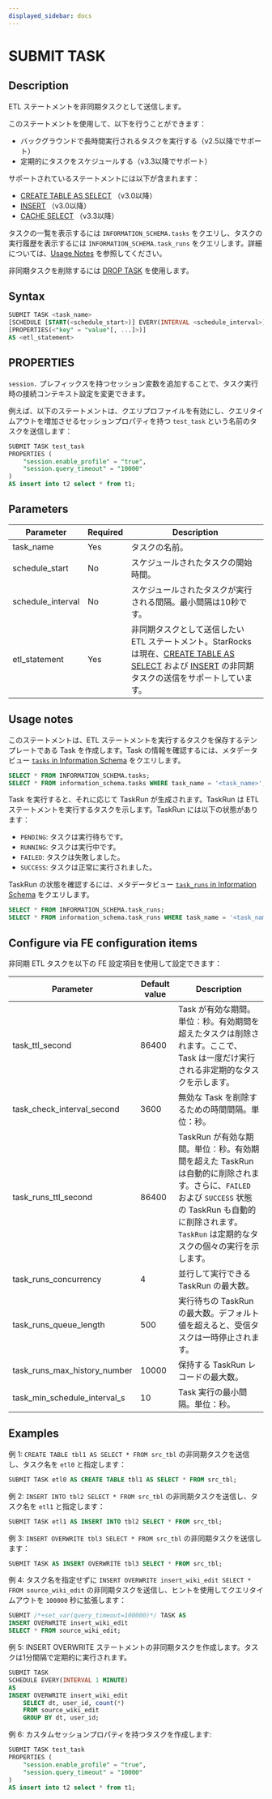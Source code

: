 ```yaml
---
displayed_sidebar: docs
---
```


# SUBMIT TASK

## Description

ETL ステートメントを非同期タスクとして送信します。

このステートメントを使用して、以下を行うことができます：

- バックグラウンドで長時間実行されるタスクを実行する（v2.5以降でサポート）
- 定期的にタスクをスケジュールする（v3.3以降でサポート）

サポートされているステートメントには以下が含まれます：

- [CREATE TABLE AS SELECT](../../table_bucket_part_index/CREATE_TABLE_AS_SELECT.md) （v3.0以降）
- [INSERT](../INSERT.md) （v3.0以降）
- [CACHE SELECT](../../../../data_source/data_cache_warmup.md) （v3.3以降）

タスクの一覧を表示するには `INFORMATION_SCHEMA.tasks` をクエリし、タスクの実行履歴を表示するには `INFORMATION_SCHEMA.task_runs` をクエリします。詳細については、[Usage Notes](#usage-notes) を参照してください。

非同期タスクを削除するには [DROP TASK](DROP_TASK.md) を使用します。

## Syntax

```SQL
SUBMIT TASK <task_name> 
[SCHEDULE [START(<schedule_start>)] EVERY(INTERVAL <schedule_interval>) ]
[PROPERTIES(<"key" = "value"[, ...]>)]
AS <etl_statement>
```
## PROPERTIES

`session.` プレフィックスを持つセッション変数を追加することで、タスク実行時の接続コンテキスト設定を変更できます。

例えば、以下のステートメントは、クエリプロファイルを有効にし、クエリタイムアウトを増加させるセッションプロパティを持つ `test_task` という名前のタスクを送信します：

```SQL
SUBMIT TASK test_task
PROPERTIES (
    "session.enable_profile" = "true",
    "session.query_timeout" = "10000"
)
AS insert into t2 select * from t1;
```

## Parameters

| **Parameter**      | **Required** | **Description**                                                                                     |
| -------------      | ------------ | ---------------------------------------------------------------------------------------------------- |
| task_name          | Yes     | タスクの名前。                                                                               |
| schedule_start     | No      | スケジュールされたタスクの開始時間。                                                                 |
| schedule_interval  | No      | スケジュールされたタスクが実行される間隔。最小間隔は10秒です。          |
| etl_statement      | Yes     | 非同期タスクとして送信したい ETL ステートメント。StarRocks は現在、[CREATE TABLE AS SELECT](../../table_bucket_part_index/CREATE_TABLE_AS_SELECT.md) および [INSERT](../../loading_unloading/INSERT.md) の非同期タスクの送信をサポートしています。 |

## Usage notes

このステートメントは、ETL ステートメントを実行するタスクを保存するテンプレートである Task を作成します。Task の情報を確認するには、メタデータビュー [`tasks` in Information Schema](../../../information_schema/tasks.md) をクエリします。

```SQL
SELECT * FROM INFORMATION_SCHEMA.tasks;
SELECT * FROM information_schema.tasks WHERE task_name = '<task_name>';
```

Task を実行すると、それに応じて TaskRun が生成されます。TaskRun は ETL ステートメントを実行するタスクを示します。TaskRun には以下の状態があります：

- `PENDING`: タスクは実行待ちです。
- `RUNNING`: タスクは実行中です。
- `FAILED`: タスクは失敗しました。
- `SUCCESS`: タスクは正常に実行されました。

TaskRun の状態を確認するには、メタデータビュー [`task_runs` in Information Schema](../../../information_schema/task_runs.md) をクエリします。

```SQL
SELECT * FROM INFORMATION_SCHEMA.task_runs;
SELECT * FROM information_schema.task_runs WHERE task_name = '<task_name>';
```

## Configure via FE configuration items

非同期 ETL タスクを以下の FE 設定項目を使用して設定できます：

| **Parameter**                | **Default value** | **Description**                                              |
| ---------------------------- | ----------------- | ------------------------------------------------------------ |
| task_ttl_second              | 86400             | Task が有効な期間。単位：秒。有効期間を超えたタスクは削除されます。ここで、Task は一度だけ実行される非定期的なタスクを示します。 |
| task_check_interval_second   | 3600              | 無効な Task を削除するための時間間隔。単位：秒。    |
| task_runs_ttl_second         | 86400             | TaskRun が有効な期間。単位：秒。有効期間を超えた TaskRun は自動的に削除されます。さらに、`FAILED` および `SUCCESS` 状態の TaskRun も自動的に削除されます。`TaskRun` は定期的なタスクの個々の実行を示します。  |
| task_runs_concurrency        | 4                 | 並行して実行できる TaskRun の最大数。  |
| task_runs_queue_length       | 500               | 実行待ちの TaskRun の最大数。デフォルト値を超えると、受信タスクは一時停止されます。 |
| task_runs_max_history_number | 10000             | 保持する TaskRun レコードの最大数。 |
| task_min_schedule_interval_s | 10                | Task 実行の最小間隔。単位：秒。 |

## Examples

例 1: `CREATE TABLE tbl1 AS SELECT * FROM src_tbl` の非同期タスクを送信し、タスク名を `etl0` と指定します：

```SQL
SUBMIT TASK etl0 AS CREATE TABLE tbl1 AS SELECT * FROM src_tbl;
```

例 2: `INSERT INTO tbl2 SELECT * FROM src_tbl` の非同期タスクを送信し、タスク名を `etl1` と指定します：

```SQL
SUBMIT TASK etl1 AS INSERT INTO tbl2 SELECT * FROM src_tbl;
```

例 3: `INSERT OVERWRITE tbl3 SELECT * FROM src_tbl` の非同期タスクを送信します：

```SQL
SUBMIT TASK AS INSERT OVERWRITE tbl3 SELECT * FROM src_tbl;
```

例 4: タスク名を指定せずに `INSERT OVERWRITE insert_wiki_edit SELECT * FROM source_wiki_edit` の非同期タスクを送信し、ヒントを使用してクエリタイムアウトを `100000` 秒に拡張します：

```SQL
SUBMIT /*+set_var(query_timeout=100000)*/ TASK AS
INSERT OVERWRITE insert_wiki_edit
SELECT * FROM source_wiki_edit;
```

例 5: INSERT OVERWRITE ステートメントの非同期タスクを作成します。タスクは1分間隔で定期的に実行されます。

```SQL
SUBMIT TASK
SCHEDULE EVERY(INTERVAL 1 MINUTE)
AS
INSERT OVERWRITE insert_wiki_edit
    SELECT dt, user_id, count(*) 
    FROM source_wiki_edit 
    GROUP BY dt, user_id;
```

例 6: カスタムセッションプロパティを持つタスクを作成します:

```SQL
SUBMIT TASK test_task
PROPERTIES (
    "session.enable_profile" = "true",
    "session.query_timeout" = "10000"
)
AS insert into t2 select * from t1;
```